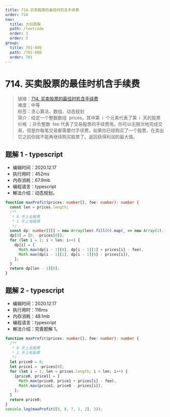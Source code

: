 ```yaml
---
title: 714.买卖股票的最佳时机含手续费
order: 714
nav:
  title: 力扣题解
  path: /leetcode
  order: 3
  order: 3
group:
  title: 701-800
  path: /701-800
  order: 701
---
```


# 714. 买卖股票的最佳时机含手续费

> 链接：[714. 买卖股票的最佳时机含手续费](https://leetcode-cn.com/problems/best-time-to-buy-and-sell-stock-with-transaction-fee/)  
> 难度：中等  
> 标签：贪心算法、数组、动态规划  
> 简介：给定一个整数数组  prices，其中第  i  个元素代表了第  i  天的股票价格 ；非负整数  fee 代表了交易股票的手续费用。你可以无限次地完成交易，但是你每笔交易都需要付手续费。如果你已经购买了一个股票，在卖出它之前你就不能再继续购买股票了。返回获得利润的最大值。

## 题解 1 - typescript

- 编辑时间：2020.12.17
- 执行用时：452ms
- 内存消耗：67.9mb
- 编程语言：typescript
- 解法介绍：动态规划。

```typescript
function maxProfit(prices: number[], fee: number): number {
  const len = prices.length;
  /**
   * 0 手上无股票
   * 1 手上有股票
   */
  const dp: number[][] = new Array(len).fill(0).map(_ => new Array(2).fill(0));
  dp[0] = [0, -prices[0]];
  for (let i = 1; i < len; i++) {
    dp[i] = [
      Math.max(dp[i - 1][0], dp[i - 1][1] + prices[i] - fee),
      Math.max(dp[i - 1][1], dp[i - 1][0] - prices[i]),
    ];
  }
  return dp[len - 1][0];
}
```

## 题解 2 - typescript

- 编辑时间：2020.12.17
- 执行用时：116ms
- 内存消耗：48.1mb
- 编程语言：typescript
- 解法介绍：完善题解 1。

```typescript
function maxProfit(prices: number[], fee: number): number {
  /**
   * 0 手上无股票
   * 1 手上有股票
   */
  let price0 = 0;
  let price1 = -prices[0];
  for (let i = 1, len = prices.length; i < len; i++) {
    [price0, price1] = [
      Math.max(price0, price1 + prices[i] - fee),
      Math.max(price1, price0 - prices[i]),
    ];
  }
  return price0;
}
console.log(maxProfit([9, 8, 7, 1, 2], 3));
```
